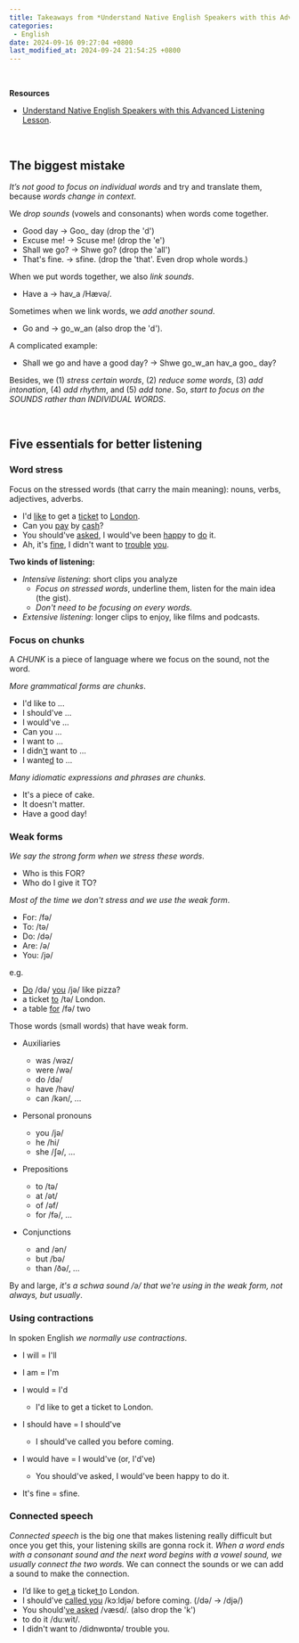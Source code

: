 ```yaml
---
title: Takeaways from *Understand Native English Speakers with this Advanced Listening Lesson* by English Speaking Success
categories:
 - English
date: 2024-09-16 09:27:04 +0800
last_modified_at: 2024-09-24 21:54:25 +0800
---
```


<br>

<div class="notice--primary" markdown="1">

**Resources**

- [Understand Native English Speakers with this Advanced Listening Lesson](https://www.youtube.com/watch?v=D6_qpaSxAQc&t=6s).

</div>

<br>

## The biggest mistake

<i class="emphasize">It’s not good to focus on individual words</i> and try and translate them, because <i class="emphasize">words change in context</i>.

We <i class="term">drop sounds</i> (vowels and consonants) when words come together.

- Good day -> Goo\_ day (drop the 'd')
- Excuse me! -> Scuse me! (drop the 'e')
- Shall we go? -> Shwe go? (drop the 'all')
- That's fine. -> sfine. (drop the 'that'. Even drop whole words.)

When we put words together, we also <i class="term">link sounds</i>.

- Have a -> hav\_a /Hævə/.

Sometimes when we link words, we <i class="term">add another sound</i>.

- Go and -> go_w_an (also drop the 'd').

A complicated example:

- Shall we go and have a good day? -> Shwe go\_w\_an hav\_a goo\_ day?

Besides, we (1) <i class="term">stress certain words</i>, (2) <i class="term">reduce some words</i>, (3) <i class="term">add intonation</i>, (4) <i class="term">add rhythm</i>, and (5) <i class="term">add tone</i>. So, <i class="emphasize">start to focus on the SOUNDS rather than INDIVIDUAL WORDS</i>.

<br>

## Five essentials for better listening

### Word stress

 Focus on the stressed words (that carry the main meaning): nouns, verbs, adjectives, adverbs.

- I'd <u>like</u> to get a <u>ticket</u> to <u>London</u>.
- Can you <u>pay</u> by <u>cash</u>?
-  You should've <u>asked</u>, I would've been <u>happ</u>y to <u>do</u> it.
- Ah, it's <u>fine</u>, I didn't want to <u>trouble</u> <u>you</u>.

<div class="notice--primary" markdown="1">

 **Two kinds of listening:**

- <i class="term">Intensive listening</i>: short clips you analyze
  - <i class="emphasize">Focus on stressed words</i>, underline them, listen for the main idea (the gist).
  - <i class="emphasize">Don't need to be focusing on every words.</i>
- <i class="term">Extensive listening</i>: longer clips to enjoy, like films and podcasts.

</div>

###  Focus on chunks

A <i class="term">CHUNK</i> is a piece of language where we focus on the sound, not the word.

<i class="emphasize">More grammatical forms are chunks</i>.

- I'd like to ...
- I should've ...
- I would've ...
- Can you ...
- I want to ...
- I didn<u>'t</u> want to ...
- I wante<u>d</u> to ...

<i class="emphasize">Many idiomatic expressions and phrases are chunks.</i>

- It's a piece of cake.
- It doesn't matter.
- Have a good day!

### Weak forms

<i class="emphasize">We say the <i class="term">strong form</i> when we stress these words</i>.

- Who is this FOR?
- Who do I give it TO?

 <i class="emphasize">Most of the time we don't stress and we use the <i class="term">weak form</i></i>.

- For: /fə/
- To: /tə/
- Do: /də/
- Are: /ə/
- You: /jə/

e.g.

- <u>Do</u> /də/ <u>you</u> /jə/ like pizza?
- a ticket <u>to</u> /tə/ London.
- a table <u>for</u> /fə/ two

Those words (small words) that have weak form.

- Auxiliaries
  - was /wəz/
  - were /wə/
  - do /də/
  - have /həv/
  - can /kən/, ...

- Personal pronouns
  - you /jə/
  - he /hi/
  - she /ʃə/, ...

- Prepositions
  - to /tə/
  - at /ət/
  - of /əf/
  - for /fə/, ...

- Conjunctions
  - and /ən/
  - but /bə/
  - than /ðə/, ...


By and large, <i class="emphasize">it's a <i class="term">schwa sound /ə/</i> that we're using in the weak form, not always, but usually</i>.

### Using contractions

In spoken English <i class="emphasize">we normally use <i class="term">contractions</i></i>.

- I will = I'll
- I am = I'm
- I would = I'd
  - I'd like to get a ticket to London.

- I should have = I should've
  - I should've called you before coming.

- I would have = I would've (or, I'd've)
  - You should've asked, I would've been happy to do it.

- It's fine = sfine.

### Connected speech

<i class="term">Connected speech</i> is the big one that makes listening really difficult but once you get this, your listening skills are gonna rock it. <i class="emphasize">When a word ends with a consonant sound and the next word begins with a vowel sound, we usually connect the two words.</i> We can connect the sounds or we can add a sound to make the connection.

- I’d like to ge<u>t a</u> ticke<u>t t</u>o London.
- I should've <u>called you</u> /kɔːldjə/ before coming. (/də/ -> /djə/)
- You should'<u>ve asked</u> /væsd/. (also drop the 'k')
- to do it /duːwit/.
- I didn't want to /didnwɒntə/ trouble you. 